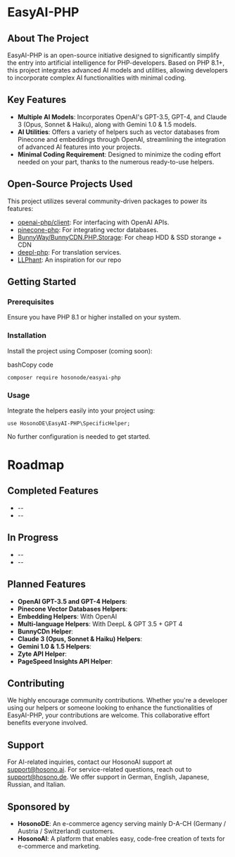 EasyAI-PHP
==========

About The Project
-----------------

EasyAI-PHP is an open-source initiative designed to significantly simplify the entry into artificial intelligence for PHP-developers. Based on PHP 8.1+, this project integrates advanced AI models and utilities, allowing developers to incorporate complex AI functionalities with minimal coding.

Key Features
------------

*   **Multiple AI Models**: Incorporates OpenAI's GPT-3.5, GPT-4, and Claude 3 (Opus, Sonnet & Haiku), along with Gemini 1.0 & 1.5 models.
*   **AI Utilities**: Offers a variety of helpers such as vector databases from Pinecone and embeddings through OpenAI, streamlining the integration of advanced AI features into your projects.
*   **Minimal Coding Requirement**: Designed to minimize the coding effort needed on your part, thanks to the numerous ready-to-use helpers.

Open-Source Projects Used
-------------------------
This project utilizes several community-driven packages to power its features:

*   [openai-php/client](https://github.com/openai-php/client): For interfacing with OpenAI APIs.
*   [pinecone-php](https://github.com/probots-io/pinecone-php): For integrating vector databases.
*   [BunnyWay/BunnyCDN.PHP.Storage](https://github.com/BunnyWay/BunnyCDN.PHP.Storage): For cheap HDD & SSD storange + CDN
*   [deepl-php](https://github.com/DeepLcom/deepl-php): For translation services.
*   [LLPhant](https://github.com/theodo-group/LLPhant): An inspiration for our repo

Getting Started
---------------

### Prerequisites

Ensure you have PHP 8.1 or higher installed on your system.

### Installation

Install the project using Composer (coming soon):

bashCopy code

`composer require hosonode/easyai-php`

### Usage

Integrate the helpers easily into your project using:

`use HosonoDE\EasyAI-PHP\SpecificHelper;`

No further configuration is needed to get started.

Roadmap
=======

Completed Features
------------------

*   --
*   --

In Progress
-----------

*   --
*   --

Planned Features
----------------
*   **OpenAI GPT-3.5 and GPT-4 Helpers**:
*   **Pinecone Vector Databases Helpers**:
*   **Embedding Helpers**: With OpenAI
*   **Multi-language Helpers**: With DeepL & GPT 3.5 + GPT 4
*   **BunnyCDn Helper**:
*   **Claude 3 (Opus, Sonnet & Haiku) Helpers**:
*   **Gemini 1.0 & 1.5 Helpers**:
*   **Zyte API Helper**:
*   **PageSpeed Insights API Helper**:

Contributing
------------

We highly encourage community contributions. Whether you're a developer using our helpers or someone looking to enhance the functionalities of EasyAI-PHP, your contributions are welcome. This collaborative effort benefits everyone involved.

Support
-------

For AI-related inquiries, contact our HosonoAI support at support@hosono.ai. For service-related questions, reach out to support@hosono.de. We offer support in German, English, Japanese, Russian, and Italian.

Sponsored by
------------
*   **HosonoDE**: An e-commerce agency serving mainly D-A-CH (Germany / Austria / Switzerland) customers.
*   **HosonoAI**: A platform that enables easy, code-free creation of texts for e-commerce and marketing.
